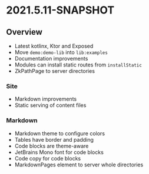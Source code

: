# 2021.5.11-SNAPSHOT

## Overview

* Latest kotlinx, Ktor and Exposed
* Move `demo:demo-lib` into `lib:examples`
* Documentation improvements
* Modules can install static routes from `installStatic`
* ZkPathPage to server directories

### Site

* Markdown improvements
* Static serving of content files

### Markdown

* Markdown theme to configure colors
* Tables have border and padding
* Code blocks are theme-aware
* JetBrains Mono font for code blocks
* Code copy for code blocks
* MarkdownPages element to server whole directories
